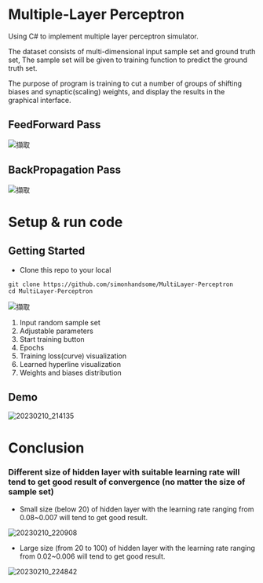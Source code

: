 # Multiple-Layer Perceptron
Using C# to implement multiple layer perceptron simulator.

The dataset consists of multi-dimensional input sample set and ground truth set, The sample set will be given to training function to predict the ground truth set.

The purpose of program is training to cut a number of groups of shifting biases and synaptic(scaling) weights, and display the results in the graphical interface.

## FeedForward Pass
![擷取](https://user-images.githubusercontent.com/31026907/218099407-7b633069-d07e-4d55-a40e-3cfbf041f898.PNG)


## BackPropagation Pass
![擷取](https://user-images.githubusercontent.com/31026907/218099875-c1987303-799b-4921-a976-81ae5f2a3eb6.PNG)


# Setup & run code

## Getting Started
- Clone this repo to your local

```
git clone https://github.com/simonhandsome/MultiLayer-Perceptron
cd MultiLayer-Perceptron
```

![擷取](https://user-images.githubusercontent.com/31026907/218102800-2a904e69-1d40-4402-8232-66b0eb9c71ef.PNG)

1. Input random sample set
2. Adjustable parameters
3. Start training button
4. Epochs
5. Training loss(curve) visualization
6. Learned hyperline visualization
7. Weights and biases distribution

## Demo
![20230210_214135](https://user-images.githubusercontent.com/31026907/218107731-bb23dd17-0435-4c62-8688-4c06e4bf7af7.gif)

# Conclusion
### Different size of hidden layer with suitable learning rate will tend to get good result of convergence (no matter the size of sample set)

- Small size (below 20) of hidden layer with the learning rate ranging from 0.08~0.007 will tend to get good result.

![20230210_220908](https://user-images.githubusercontent.com/31026907/218112653-ce69aee4-4a7c-4d63-9a15-2427b3a62d07.gif)


- Large size (from 20 to 100) of hidden layer with the learning rate ranging from 0.02~0.006 will tend to get good result.

![20230210_224842](https://user-images.githubusercontent.com/31026907/218121816-4198f204-804a-4914-a638-fb3a75c00535.gif)
